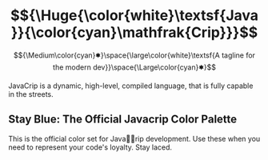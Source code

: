 # $${\Huge{\color{white}\textsf{Java}}{\color{cyan}\mathfrak{Crip}}}$$
$${\Medium\color{cyan}🟌}\space{\large\color{white}\textsf{A tagline for the modern dev}}\space{\Large\color{cyan}🟌}$$

JavaCrip is a dynamic, high-level, compiled language, that is fully capable in the streets. 

## Stay Blue: The Official Javacrip Color Palette

This is the official color set for Java🤏🏿rip development. Use these when you need to represent your code's loyalty. Stay laced.
